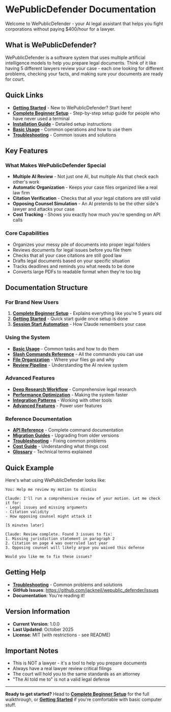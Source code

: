 # WePublicDefender Documentation

Welcome to WePublicDefender - your AI legal assistant that helps you fight corporations without paying $400/hour for a lawyer.

## What is WePublicDefender?

WePublicDefender is a software system that uses multiple artificial intelligence models to help you prepare legal documents. Think of it like having 5 different lawyers review your case - each one looking for different problems, checking your facts, and making sure your documents are ready for court.

## Quick Links

- **[Getting Started](Getting-Started)** - New to WePublicDefender? Start here!
- **[Complete Beginner Setup](Complete-Beginner-Setup)** - Step-by-step setup guide for people who have never used a terminal
- **[Installation Guide](Installation-Guide)** - Detailed setup instructions
- **[Basic Usage](Basic-Usage)** - Common operations and how to use them
- **[Troubleshooting](Troubleshooting)** - Common issues and solutions

## Key Features

### What Makes WePublicDefender Special

- **Multiple AI Review** - Not just one AI, but multiple AIs that check each other's work
- **Automatic Organization** - Keeps your case files organized like a real law firm
- **Citation Verification** - Checks that all your legal citations are still valid
- **Opposing Counsel Simulation** - An AI pretends to be the other side's lawyer and attacks your case
- **Cost Tracking** - Shows you exactly how much you're spending on API calls

### Core Capabilities
- Organizes your messy pile of documents into proper legal folders
- Reviews documents for legal issues before you file them
- Checks that all your case citations are still good law
- Drafts legal documents based on your specific situation
- Tracks deadlines and reminds you what needs to be done
- Converts large PDFs to readable format when they're too big

## Documentation Structure

### For Brand New Users
1. **[Complete Beginner Setup](Complete-Beginner-Setup)** - Explains everything like you're 5 years old
2. **[Getting Started](Getting-Started)** - Quick start guide once setup is done
3. **[Session Start Automation](Session-Start-Automation)** - How Claude remembers your case

### Using the System
- **[Basic Usage](Basic-Usage)** - Common tasks and how to do them
- **[Slash Commands Reference](Slash-Commands-Reference)** - All the commands you can use
- **[File Organization](File-Organization)** - Where your files go and why
- **[Review Pipeline](Review-Pipeline)** - Understanding the AI review system

### Advanced Features
- **[Deep Research Workflow](Deep-Research-Workflow)** - Comprehensive legal research
- **[Performance Optimization](Performance-Optimization)** - Making the system faster
- **[Integration Patterns](Integration-Patterns)** - Working with other tools
- **[Advanced Features](Advanced-Features)** - Power user features

### Reference Documentation
- **[API Reference](API-Reference)** - Complete command documentation
- **[Migration Guides](Migration-Guides)** - Upgrading from older versions
- **[Troubleshooting](Troubleshooting)** - Fixing common problems
- **[Cost Guide](Cost-Guide)** - Understanding what things cost
- **[Glossary](Glossary)** - Technical terms explained

## Quick Example

Here's what using WePublicDefender looks like:

```
You: Help me review my motion to dismiss

Claude: I'll run a comprehensive review of your motion. Let me check it for:
- Legal issues and missing arguments
- Citation validity
- How opposing counsel might attack it

[5 minutes later]

Claude: Review complete. Found 3 issues to fix:
1. Missing jurisdiction statement in paragraph 2
2. Citation on page 4 was overruled last year
3. Opposing counsel will likely argue you waived this defense

Would you like me to fix these issues?
```

## Getting Help

- **[Troubleshooting](Troubleshooting)** - Common problems and solutions
- **GitHub Issues**: https://github.com/jackneil/wepublic_defender/issues
- **Documentation**: You're reading it!

## Version Information

- **Current Version**: 1.0.0
- **Last Updated**: October 2025
- **License**: MIT (with restrictions - see README)

## Important Notes

- This is NOT a lawyer - it's a tool to help you prepare documents
- Always have a real lawyer review critical filings
- The court will hold you to the same standards as an attorney
- "The AI told me to" is not a valid legal defense

---

**Ready to get started?** Head to **[Complete Beginner Setup](Complete-Beginner-Setup)** for the full walkthrough, or **[Getting Started](Getting-Started)** if you're comfortable with basic computer stuff.